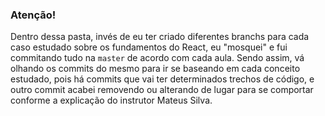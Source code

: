 ### Atenção!
Dentro dessa pasta, invés de eu ter criado diferentes branchs para cada caso estudado sobre os fundamentos do React, eu "mosquei" e fui commitando tudo na `master` de acordo com cada aula.
Sendo assim, vá olhando os commits do mesmo para ir se baseando em cada conceito estudado, pois há commits que vai ter determinados trechos de código, e outro commit acabei removendo ou alterando de lugar para se comportar conforme a explicação do instrutor Mateus Silva.
